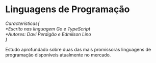 # Linguagens de Programação

<i>Características{<br/>
                 *Escrito nas linguagem Go e TypeScript<br/>
                 *Autores: Davi Perdigão e Edmilson Lino<br/>
                }<br/>
</i>

Estudo aprofundado sobre duas das mais promissoras linguagens de programação disponíveis atualmente no mercado.

<br/>
